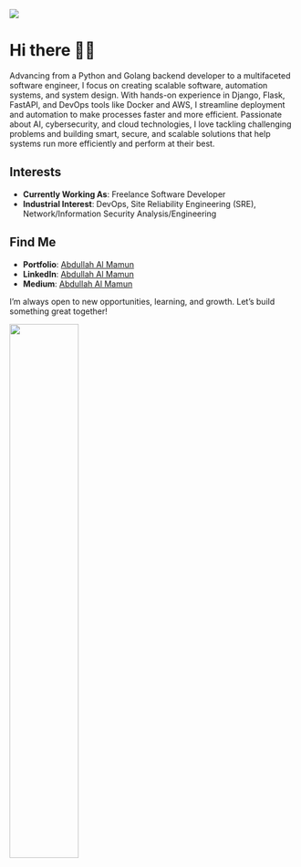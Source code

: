 
![](https://komarev.com/ghpvc/?username=rifat977&style=flat-square)

# Hi there 👋🏻

Advancing from a Python and Golang backend developer to a multifaceted software engineer, I focus on creating scalable software, automation systems, and system design. With hands-on experience in Django, Flask, FastAPI, and DevOps tools like Docker and AWS, I streamline deployment and automation to make processes faster and more efficient. Passionate about AI, cybersecurity, and cloud technologies, I love tackling challenging problems and building smart, secure, and scalable solutions that help systems run more efficiently and perform at their best.

## Interests

- **Currently Working As**: Freelance Software Developer
- **Industrial Interest**: DevOps, Site Reliability Engineering (SRE), Network/Information Security Analysis/Engineering

## Find Me
- **Portfolio**: [Abdullah Al Mamun](https://abdullah-al-mamun-rifat.vercel.app)
- **LinkedIn**: [Abdullah Al Mamun](https://www.linkedin.com/in/rifat977)
- **Medium**: [Abdullah Al Mamun](https://medium.com/@rifat977)

I’m always open to new opportunities, learning, and growth. Let’s build something great together!

<img  src="https://github-readme-streak-stats.herokuapp.com/?user=rifat977&theme=tokyonight&hide_border=true" width="49%" >


